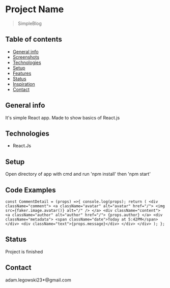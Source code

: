 # Project Name
> SimpleBlog

## Table of contents
* [General info](#general-info)
* [Screenshots](#screenshots)
* [Technologies](#technologies)
* [Setup](#setup)
* [Features](#features)
* [Status](#status)
* [Inspiration](#inspiration)
* [Contact](#contact)

## General info
It's simple React app. Made to show basics of React.js

## Technologies
* React.Js

## Setup
Open directory of app with cmd and run 'npm install' then 'npm start'

## Code Examples


`const CommentDetail = (props) =>{
    console.log(props);
    return (
      <div className="comment">
        <a className="avatar" alt="avatar" href="/">
          <img src={faker.image.avatar()} alt="/" />
        </a>
        <div className="content">
          <a className="author" alt="author" href="/">
            {props.author}
          </a>
          <div className="metadata">
            <span className="date">Today at 5:42PM</span>
          </div>
          <div className="text">{props.message}</div>
        </div>
      </div>
    );
};`

## Status
Project is finished

## Contact
adam.legowski23*@gmail.com
